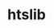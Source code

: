 ---
title: "htslib"
layout: cache
categories: [package, develop]
meta: {"versions": ["1.16", "1.17"], "compilers": ["gcc@=7.3.1"], "oss": ["amzn2"], "platforms": ["linux"], "targets": ["aarch64", "neoverse_n1", "x86_64_v3"], "stacks": ["aws-isc", "aws-isc-aarch64", "root"], "num_specs": 24, "num_specs_by_stack": {"root": 24, "aws-isc-aarch64": 4, "aws-isc": 2}}
spec_details: [{"hash": "cb5zdjvkbjkskuhjoisbi6vyvlenjcub", "compiler": "gcc@=7.3.1", "versions": ["1.16"], "os": "amzn2", "platform": "linux", "target": "aarch64", "variants": ["build_system=autotools", "+libcurl", "+libdeflate"], "stacks": ["root"], "size": "-", "tarball": "https://binaries.spack.io/develop/build_cache/linux-amzn2-aarch64/gcc-7.3.1/htslib-1.16/linux-amzn2-aarch64-gcc-7.3.1-htslib-1.16-cb5zdjvkbjkskuhjoisbi6vyvlenjcub.spack"}, {"hash": "3jh65yo7c354pthstn367putmwdumcq3", "compiler": "gcc@=7.3.1", "versions": ["1.17"], "os": "amzn2", "platform": "linux", "target": "aarch64", "variants": ["build_system=autotools", "+libcurl", "+libdeflate"], "stacks": ["aws-isc-aarch64", "root"], "size": "-", "tarball": "https://binaries.spack.io/develop/build_cache/linux-amzn2-aarch64/gcc-7.3.1/htslib-1.17/linux-amzn2-aarch64-gcc-7.3.1-htslib-1.17-3jh65yo7c354pthstn367putmwdumcq3.spack"}, {"hash": "ddvz6vz76if54kdpptj2zklckowq6z3r", "compiler": "gcc@=7.3.1", "versions": ["1.16"], "os": "amzn2", "platform": "linux", "target": "aarch64", "variants": ["build_system=autotools", "+libcurl", "+libdeflate"], "stacks": ["root"], "size": "-", "tarball": "https://binaries.spack.io/develop/build_cache/linux-amzn2-aarch64/gcc-7.3.1/htslib-1.16/linux-amzn2-aarch64-gcc-7.3.1-htslib-1.16-ddvz6vz76if54kdpptj2zklckowq6z3r.spack"}, {"hash": "cpqrohrsqnft2q2auzwnudnvvji44ybv", "compiler": "gcc@=7.3.1", "versions": ["1.17"], "os": "amzn2", "platform": "linux", "target": "aarch64", "variants": ["build_system=autotools", "+libcurl", "+libdeflate"], "stacks": ["root"], "size": "-", "tarball": "https://binaries.spack.io/develop/build_cache/linux-amzn2-aarch64/gcc-7.3.1/htslib-1.17/linux-amzn2-aarch64-gcc-7.3.1-htslib-1.17-cpqrohrsqnft2q2auzwnudnvvji44ybv.spack"}, {"hash": "u4zeuqvgsckshjtd5gypjbyktu3xue3l", "compiler": "gcc@=7.3.1", "versions": ["1.17"], "os": "amzn2", "platform": "linux", "target": "aarch64", "variants": ["build_system=autotools", "+libcurl", "+libdeflate"], "stacks": ["root"], "size": "-", "tarball": "https://binaries.spack.io/develop/build_cache/linux-amzn2-aarch64/gcc-7.3.1/htslib-1.17/linux-amzn2-aarch64-gcc-7.3.1-htslib-1.17-u4zeuqvgsckshjtd5gypjbyktu3xue3l.spack"}, {"hash": "yrsj6cdjmggb42ekl7b72zdb7izg67x7", "compiler": "gcc@=7.3.1", "versions": ["1.16"], "os": "amzn2", "platform": "linux", "target": "aarch64", "variants": ["build_system=autotools", "+libcurl", "+libdeflate"], "stacks": ["root"], "size": "-", "tarball": "https://binaries.spack.io/develop/build_cache/linux-amzn2-aarch64/gcc-7.3.1/htslib-1.16/linux-amzn2-aarch64-gcc-7.3.1-htslib-1.16-yrsj6cdjmggb42ekl7b72zdb7izg67x7.spack"}, {"hash": "a54vpb5at35m2pbgzllxryl2knhm6hib", "compiler": "gcc@=7.3.1", "versions": ["1.16"], "os": "amzn2", "platform": "linux", "target": "aarch64", "variants": ["build_system=autotools", "+libcurl", "+libdeflate"], "stacks": ["root"], "size": "-", "tarball": "https://binaries.spack.io/develop/build_cache/linux-amzn2-aarch64/gcc-7.3.1/htslib-1.16/linux-amzn2-aarch64-gcc-7.3.1-htslib-1.16-a54vpb5at35m2pbgzllxryl2knhm6hib.spack"}, {"hash": "e5nqoxq2lt5x7iisw5wrzn67iv2tua2v", "compiler": "gcc@=7.3.1", "versions": ["1.17"], "os": "amzn2", "platform": "linux", "target": "aarch64", "variants": ["build_system=autotools", "+libcurl", "+libdeflate"], "stacks": ["aws-isc-aarch64", "root"], "size": "-", "tarball": "https://binaries.spack.io/develop/build_cache/linux-amzn2-aarch64/gcc-7.3.1/htslib-1.17/linux-amzn2-aarch64-gcc-7.3.1-htslib-1.17-e5nqoxq2lt5x7iisw5wrzn67iv2tua2v.spack"}, {"hash": "3yuohv3ivbeehfk7dhqfo53xouonqgn7", "compiler": "gcc@=7.3.1", "versions": ["1.16"], "os": "amzn2", "platform": "linux", "target": "neoverse_n1", "variants": ["build_system=autotools", "+libcurl", "+libdeflate"], "stacks": ["root"], "size": "-", "tarball": "https://binaries.spack.io/develop/build_cache/linux-amzn2-neoverse_n1/gcc-7.3.1/htslib-1.16/linux-amzn2-neoverse_n1-gcc-7.3.1-htslib-1.16-3yuohv3ivbeehfk7dhqfo53xouonqgn7.spack"}, {"hash": "ywfxn4mnz6354ply6fhelosrnol45jyk", "compiler": "gcc@=7.3.1", "versions": ["1.17"], "os": "amzn2", "platform": "linux", "target": "neoverse_n1", "variants": ["build_system=autotools", "+libcurl", "+libdeflate"], "stacks": ["aws-isc-aarch64", "root"], "size": "-", "tarball": "https://binaries.spack.io/develop/build_cache/linux-amzn2-neoverse_n1/gcc-7.3.1/htslib-1.17/linux-amzn2-neoverse_n1-gcc-7.3.1-htslib-1.17-ywfxn4mnz6354ply6fhelosrnol45jyk.spack"}, {"hash": "qiuvxysjxlpc5zwprtm2n3yktuun6psu", "compiler": "gcc@=7.3.1", "versions": ["1.17"], "os": "amzn2", "platform": "linux", "target": "neoverse_n1", "variants": ["build_system=autotools", "+libcurl", "+libdeflate"], "stacks": ["root"], "size": "-", "tarball": "https://binaries.spack.io/develop/build_cache/linux-amzn2-neoverse_n1/gcc-7.3.1/htslib-1.17/linux-amzn2-neoverse_n1-gcc-7.3.1-htslib-1.17-qiuvxysjxlpc5zwprtm2n3yktuun6psu.spack"}, {"hash": "eaijeu7k26ud4v5h4g2ttvawgdar3m7r", "compiler": "gcc@=7.3.1", "versions": ["1.16"], "os": "amzn2", "platform": "linux", "target": "neoverse_n1", "variants": ["build_system=autotools", "+libcurl", "+libdeflate"], "stacks": ["root"], "size": "-", "tarball": "https://binaries.spack.io/develop/build_cache/linux-amzn2-neoverse_n1/gcc-7.3.1/htslib-1.16/linux-amzn2-neoverse_n1-gcc-7.3.1-htslib-1.16-eaijeu7k26ud4v5h4g2ttvawgdar3m7r.spack"}, {"hash": "kpt7yyqkbphaqfhstemcqcaj27xhpsla", "compiler": "gcc@=7.3.1", "versions": ["1.16"], "os": "amzn2", "platform": "linux", "target": "neoverse_n1", "variants": ["build_system=autotools", "+libcurl", "+libdeflate"], "stacks": ["root"], "size": "-", "tarball": "https://binaries.spack.io/develop/build_cache/linux-amzn2-neoverse_n1/gcc-7.3.1/htslib-1.16/linux-amzn2-neoverse_n1-gcc-7.3.1-htslib-1.16-kpt7yyqkbphaqfhstemcqcaj27xhpsla.spack"}, {"hash": "pah7ftphb7ku4yau4suibbbxz5edita7", "compiler": "gcc@=7.3.1", "versions": ["1.17"], "os": "amzn2", "platform": "linux", "target": "neoverse_n1", "variants": ["build_system=autotools", "+libcurl", "+libdeflate"], "stacks": ["aws-isc-aarch64", "root"], "size": "-", "tarball": "https://binaries.spack.io/develop/build_cache/linux-amzn2-neoverse_n1/gcc-7.3.1/htslib-1.17/linux-amzn2-neoverse_n1-gcc-7.3.1-htslib-1.17-pah7ftphb7ku4yau4suibbbxz5edita7.spack"}, {"hash": "uniuvu6qb6elx3lmzcxqrr5cvtdlk5b4", "compiler": "gcc@=7.3.1", "versions": ["1.16"], "os": "amzn2", "platform": "linux", "target": "neoverse_n1", "variants": ["build_system=autotools", "+libcurl", "+libdeflate"], "stacks": ["root"], "size": "-", "tarball": "https://binaries.spack.io/develop/build_cache/linux-amzn2-neoverse_n1/gcc-7.3.1/htslib-1.16/linux-amzn2-neoverse_n1-gcc-7.3.1-htslib-1.16-uniuvu6qb6elx3lmzcxqrr5cvtdlk5b4.spack"}, {"hash": "rfaxbt2fjscom33y3krwar2rmmduozs3", "compiler": "gcc@=7.3.1", "versions": ["1.17"], "os": "amzn2", "platform": "linux", "target": "neoverse_n1", "variants": ["build_system=autotools", "+libcurl", "+libdeflate"], "stacks": ["root"], "size": "-", "tarball": "https://binaries.spack.io/develop/build_cache/linux-amzn2-neoverse_n1/gcc-7.3.1/htslib-1.17/linux-amzn2-neoverse_n1-gcc-7.3.1-htslib-1.17-rfaxbt2fjscom33y3krwar2rmmduozs3.spack"}, {"hash": "cevu3f2hosrgy67cn7tpoubxz33xmbjs", "compiler": "gcc@=7.3.1", "versions": ["1.16"], "os": "amzn2", "platform": "linux", "target": "x86_64_v3", "variants": ["build_system=autotools", "+libcurl", "+libdeflate"], "stacks": ["root"], "size": "-", "tarball": "https://binaries.spack.io/develop/build_cache/linux-amzn2-x86_64_v3/gcc-7.3.1/htslib-1.16/linux-amzn2-x86_64_v3-gcc-7.3.1-htslib-1.16-cevu3f2hosrgy67cn7tpoubxz33xmbjs.spack"}, {"hash": "hgg3yzxxhqujbhodhb5qcbbx442xxv3s", "compiler": "gcc@=7.3.1", "versions": ["1.16"], "os": "amzn2", "platform": "linux", "target": "x86_64_v3", "variants": ["build_system=autotools", "+libcurl", "+libdeflate"], "stacks": ["root"], "size": "-", "tarball": "https://binaries.spack.io/develop/build_cache/linux-amzn2-x86_64_v3/gcc-7.3.1/htslib-1.16/linux-amzn2-x86_64_v3-gcc-7.3.1-htslib-1.16-hgg3yzxxhqujbhodhb5qcbbx442xxv3s.spack"}, {"hash": "e43hmfva7beuers7lq2bpuf6glcknrqi", "compiler": "gcc@=7.3.1", "versions": ["1.16"], "os": "amzn2", "platform": "linux", "target": "x86_64_v3", "variants": ["build_system=autotools", "+libcurl", "+libdeflate"], "stacks": ["root"], "size": "-", "tarball": "https://binaries.spack.io/develop/build_cache/linux-amzn2-x86_64_v3/gcc-7.3.1/htslib-1.16/linux-amzn2-x86_64_v3-gcc-7.3.1-htslib-1.16-e43hmfva7beuers7lq2bpuf6glcknrqi.spack"}, {"hash": "o2gnn4uucmc7o2m5rglhmlhhod25wrrx", "compiler": "gcc@=7.3.1", "versions": ["1.17"], "os": "amzn2", "platform": "linux", "target": "x86_64_v3", "variants": ["build_system=autotools", "+libcurl", "+libdeflate"], "stacks": ["root"], "size": "-", "tarball": "https://binaries.spack.io/develop/build_cache/linux-amzn2-x86_64_v3/gcc-7.3.1/htslib-1.17/linux-amzn2-x86_64_v3-gcc-7.3.1-htslib-1.17-o2gnn4uucmc7o2m5rglhmlhhod25wrrx.spack"}, {"hash": "u55qfuuicmw2k2acndfsndkzez4sinx4", "compiler": "gcc@=7.3.1", "versions": ["1.17"], "os": "amzn2", "platform": "linux", "target": "x86_64_v3", "variants": ["build_system=autotools", "+libcurl", "+libdeflate"], "stacks": ["aws-isc", "root"], "size": "-", "tarball": "https://binaries.spack.io/develop/build_cache/linux-amzn2-x86_64_v3/gcc-7.3.1/htslib-1.17/linux-amzn2-x86_64_v3-gcc-7.3.1-htslib-1.17-u55qfuuicmw2k2acndfsndkzez4sinx4.spack"}, {"hash": "jckrvcmsovtcznu4dgqctluchcsbrzol", "compiler": "gcc@=7.3.1", "versions": ["1.16"], "os": "amzn2", "platform": "linux", "target": "x86_64_v3", "variants": ["build_system=autotools", "+libcurl", "+libdeflate"], "stacks": ["root"], "size": "-", "tarball": "https://binaries.spack.io/develop/build_cache/linux-amzn2-x86_64_v3/gcc-7.3.1/htslib-1.16/linux-amzn2-x86_64_v3-gcc-7.3.1-htslib-1.16-jckrvcmsovtcznu4dgqctluchcsbrzol.spack"}, {"hash": "3itl77dnnagme63gahf7jmujmup4ern6", "compiler": "gcc@=7.3.1", "versions": ["1.17"], "os": "amzn2", "platform": "linux", "target": "x86_64_v3", "variants": ["build_system=autotools", "+libcurl", "+libdeflate"], "stacks": ["aws-isc", "root"], "size": "-", "tarball": "https://binaries.spack.io/develop/build_cache/linux-amzn2-x86_64_v3/gcc-7.3.1/htslib-1.17/linux-amzn2-x86_64_v3-gcc-7.3.1-htslib-1.17-3itl77dnnagme63gahf7jmujmup4ern6.spack"}, {"hash": "6f3it3fclxpbsi6xa6whe3gwim4oxkgh", "compiler": "gcc@=7.3.1", "versions": ["1.17"], "os": "amzn2", "platform": "linux", "target": "x86_64_v3", "variants": ["build_system=autotools", "+libcurl", "+libdeflate"], "stacks": ["root"], "size": "-", "tarball": "https://binaries.spack.io/develop/build_cache/linux-amzn2-x86_64_v3/gcc-7.3.1/htslib-1.17/linux-amzn2-x86_64_v3-gcc-7.3.1-htslib-1.17-6f3it3fclxpbsi6xa6whe3gwim4oxkgh.spack"}]
---